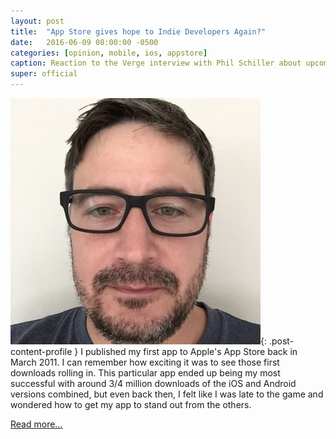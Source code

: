```yaml
---
layout: post
title:  "App Store gives hope to Indie Developers Again?"
date:   2016-06-09 08:00:00 -0500
categories: [opinion, mobile, ios, appstore]
caption: Reaction to the Verge interview with Phil Schiller about upcoming changes to Apple’s App Store.
super: official
---
```


![Super Official](/img/profile1.jpg){: .post-content-profile } I published my first app to Apple's App Store back in March 2011.
I can remember how exciting it was to see those first downloads rolling in.
This particular app ended up being my most successful with around 3/4 million downloads of the iOS and Android versions combined,
but even back then, I felt like I was late to the game and wondered how to get my app to stand out from the others.

[Read more...](https://developer.ibm.com/clouddataservices/2016/06/09/app-store-gives-hope-to-indie-developers-again/)